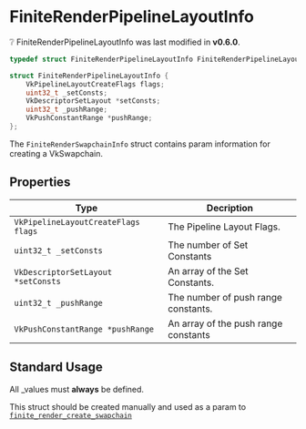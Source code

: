 # FiniteRenderPipelineLayoutInfo 

<div class="alert alert-info part text-info">
❔  FiniteRenderPipelineLayoutInfo was last modified in <b>v0.6.0</b>.
</div>

```c
typedef struct FiniteRenderPipelineLayoutInfo FiniteRenderPipelineLayoutInfo;

struct FiniteRenderPipelineLayoutInfo {
    VkPipelineLayoutCreateFlags flags;
    uint32_t _setConsts;
    VkDescriptorSetLayout *setConsts;
    uint32_t _pushRange;
    VkPushConstantRange *pushRange;
};
```

The `FiniteRenderSwapchainInfo` struct contains param information for creating a VkSwapchain.

## Properties

| Type | Decription |
| ---- | ---------- |
|`VkPipelineLayoutCreateFlags flags`| The Pipeline Layout Flags. |
|`uint32_t _setConsts`| The number of Set Constants |
|`VkDescriptorSetLayout *setConsts`| An array of the Set Constants.|
|`uint32_t _pushRange`| The number of push range constants.|
|`VkPushConstantRange *pushRange`| An array of the push range constants |

## Standard Usage

All _values must **always** be defined.

This struct should be created manually and used as a param to [`finite_render_create_swapchain`](../../functions/render/finite_render_create_swapchain)
